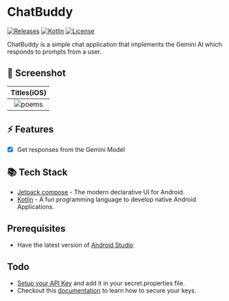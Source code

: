 # ChatBuddy

[![Releases](https://img.shields.io/github/release/bizyback/rhyme.svg?style=for-the-badge&color=orange)](https://github.com/bizyback/rhyme/releases)
[![Kotlin](https://img.shields.io/github/languages/top/bizyback/rhyme.svg?style=for-the-badge&color=orange)](https://kotlinlang.org/)
[![License](https://img.shields.io/github/license/bizyback/rhyme.svg?style=for-the-badge&color=orange)](https://github.com/bizyback/rhyme/blob/main/LICENSE)

ChatBuddy is a simple chat application that implements the Gemini AI which responds to prompts from a user.

## 📸 Screenshot

|                            Titles(iOS)                            |  
  |:-----------------------------------------------------------------:|
| <img alt="poems" src="/home/jacqui/AndroidStudioProjects/ChatBuddy/.github/images/chats.jpg"/> | 

## ⚡️ Features
- [X] Get responses from the Gemini Model

## 📚 Tech Stack
- [Jetpack compose](https://www.jetbrains.com/lp/compose-multiplatform/) - The modern declarative UI for Android.
- [Kotlin](https://kotlinlang.org/lp/multiplatform/) - A fun programming language to develop native Android Applications.


## Prerequisites
- Have the latest version of [Android Studio](https://developer.android.com/studio)

## Todo
- [Setup your API Key](https://aistudio.google.com/) and add it in your secret.properties file.
- Checkout this [documentation](https://ai.google.dev/tutorials/get_started_android#secure-api-key) to learn how to secure your keys.
